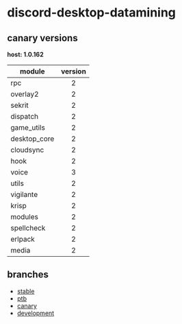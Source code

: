 # discord-desktop-datamining

## canary versions

**host: 1.0.162**

| module | version |
| ------ | :-----: |
| rpc | 2 |
| overlay2 | 2 |
| sekrit | 2 |
| dispatch | 2 |
| game_utils | 2 |
| desktop_core | 2 |
| cloudsync | 2 |
| hook | 2 |
| voice | 3 |
| utils | 2 |
| vigilante | 2 |
| krisp | 2 |
| modules | 2 |
| spellcheck | 2 |
| erlpack | 2 |
| media | 2 |

## branches

- [stable](https://github.com/OpenAsar/discord-desktop-datamining/tree/stable)
- [ptb](https://github.com/OpenAsar/discord-desktop-datamining/tree/ptb)
- [canary](https://github.com/OpenAsar/discord-desktop-datamining/tree/canary)
- [development](https://github.com/OpenAsar/discord-desktop-datamining/tree/development)